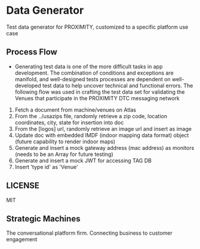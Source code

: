# Data Generator

Test data generator for PROXIMITY, customized to a specific platform use case

## Process Flow

* Generating test data is one of the more difficult tasks in app development. The combination of conditions and exceptions are manifold, and well-designed tests processes are dependent on well-developed test data to help uncover technical and functional errors. The following flow was used in crafting the test data set for validating the Venues that participate in the PROXIMITY DTC messaging network

1. Fetch a document from machine/venues on Atlas
2. From the ../usazips file, randomly retrieve a zip code, location coordinates, city, state for insertion into doc
3. From the [logos] url, randomly retrieve an image url and insert as image
4. Update doc with embedded IMDF (indoor mapping data format) object (future capability to render indoor maps)
5. Generate and insert a mock gateway address (mac address) as monitors (needs to be an Array for future testing)
6. Generate and insert a mock JWT for accessing TAG DB
7. Insert 'type id' as 'Venue'

## LICENSE
MIT


## Strategic Machines
The conversational platform firm. Connecting business to customer engagement